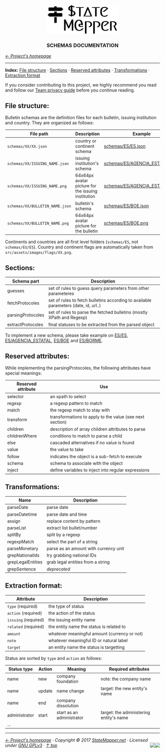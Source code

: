 <div align="center" id="top">
	<a href="https://github.com/StateMapper/StateMapper#top" title="Go to the project's homepage"><img src="../logo/logo-manuals.png" /></a><br>
	<h3 align="center">SCHEMAS DOCUMENTATION</h3>
</div>

*[&larr; Project's homepage](https://github.com/StateMapper/StateMapper#top)*

-----


**Index:** [File structure](#file-structure) · [Sections](#sections) · [Reserved attributes](#reserved-attributes) · [Transformations](#transformations) · [Extraction format](#extraction-format)

If you consider contributing to this project, we highly recommend you read and follow our [Team privacy guide](PRIVACY.md#top) before you continue reading.



## File structure:

Bulletin schemas are the definition files for each bulletin, issuing institution and country. They are organized as follows:

| File path | Description | Example |
| ------------ | --------------- | ------- |
| ```schemas/XX/XX.json``` | country or continent schema | [schemas/ES/ES.json](../../schemas/ES/ES.json) |
| ```schemas/XX/ISSUING_NAME.json``` | issuing institution's schema | [schemas/ES/AGENCIA_ESTATAL.json](../../schemas/ES/AGENCIA_ESTATAL.json) |
| ```schemas/XX/ISSUING_NAME.png``` | 64x64px avatar picture for the issuing institution | [schemas/ES/AGENCIA_ESTATAL.png](../../schemas/ES/AGENCIA_ESTATAL.png) |
| ```schemas/XX/BULLETIN_NAME.json``` | bulletin's schema | [schemas/ES/BOE.json](../../schemas/ES/BOE.json) |
| ```schemas/XX/BULLETIN_NAME.png``` | 64x64px avatar picture for the bulletin | [schemas/ES/BOE.png](../../schemas/ES/BOE.png) |

Continents and countries are all first level folders (```schemas/ES```, not ```schemas/EU/ES```). Country and continent flags are automatically taken from ```src/assets/images/flags/XX.png```.

## Sections:

| Schema part | Description |
| ----- | ----- |
| guesses | set of rules to guess query parameters from other parameteres |
| fetchProtocoles | set of rules to fetch bulletins according to available parameters (date, id, url..) |
| parsingProtocoles | set of rules to parse the fetched bulletins (mostly XPath and Regexp) |
| extractProtocoles | final statuses to be extracted from the parsed object |

To implement a new schema, please take example on [ES/ES](../../schemas/ES/ES.json), [ES/AGENCIA_ESTATAL](../../schemas/ES/AGENCIA_ESTATAL.json), [ES/BOE](../../schemas/ES/BOE.json) and [ES/BORME](../../schemas/ES/BORME.json).

## Reserved attributes:

While implementing the parsingProtocoles, the following attributes have special meanings:

| Reserved attribute | Use |
| ---- | ---- |
| selector | an xpath to select
| regexp | a regexp pattern to match |
| match | the regexp match to stay with |
| transform | transformations to apply to the value (see next section) |
| children | description of array children attributes to parse |
| childrenWhere | conditions to match to parse a child |
| else | cascaded alternatives if no value is found |
| value | the value to take |
| follow | indicates the object is a sub-fetch to execute |
| schema | schema to associate with the object |
| inject | define variables to inject into regular expressions |


## Transformations:

| Name | Description |
| ----- | ---- |
| parseDate | parse date |
| parseDatetime | parse date and time |
| assign | replace content by pattern |
| parseList | extract list bullet/number |
| splitBy | split by a regexp |
| regexpMatch | select the part of a string |
| parseMonetary | parse as an amount with currency unit |
| grepNationalIds | try grabbing national IDs |
| grepLegalEntities | grab legal entities from a string |
| grepSentence | *deprecated* |


## Extraction format:

| Attribute | Description |
| ---- | ---- |
| ```type``` (required) | the type of status |
| ```action``` (required) | the action of the status |
| ```issuing``` (required) | the issuing entity name |
| ```related``` (required) | the entity name the status is related to |
| ```amount``` | whatever meaningful amount (currency or not) |
| ```note``` | whatever meaningful ID or natural label |
| ```target``` | an entity name the status is targetting |

Status are sorted by ```type``` and ```action``` as follows:

| Status type | Action | Meaning | Required attributes |
| ---- | ----- | ----- | ---- |
| name | new | company foundation | note: the company name |
| name | update | name change | target: the new entity's name |
| name | end | company dissolution | | |
| administrator | start | start as an administrator | target: the administering entity's name |
| ... | | | |


-----

*[&larr; Project's homepage](https://github.com/StateMapper/StateMapper#top) · Copyright &copy; 2017 [StateMapper.net](https://statemapper.net) · Licensed under [GNU GPLv3](../../COPYING) · [&uarr; top](#top)* <img src="[![Bitbucket issues](https://img.shields.io/bitbucket/issues/atlassian/python-bitbucket.svg?style=social" align="right" /> <img src="http://hits.dwyl.com/StateMapper/StateMapper.svg?style=flat-square" align="right" />

